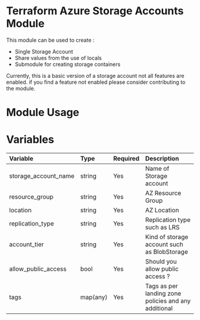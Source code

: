# Terraform Azure Storage Accounts Module
This module can be used to create :
* Single Storage Account
* Share values from the use of locals 
* Submodule for creating storage containers

Currently, this is a basic version of a storage account not all features are enabled. if you find a feature not enabled please consider contributing to the module.


# Module Usage

# Variables
| Variable | Type     | Required | Description |
|:---------|:---------|:---------|:------------|
| storage_account_name  | string   | Yes | Name of Storage account
| resource_group | string   | Yes      | AZ Resource Group
| location  | string   | Yes | AZ Location
| replication_type | string   | Yes | Replication type such as LRS
| account_tier | string   | Yes | Kind of storage account such as BlobStorage
| allow_public_access | bool     | Yes | Should you allow public access ?
| tags | map(any) | Yes | Tags as per landing zone policies and any additional
